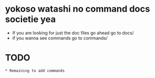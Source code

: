 # yokoso watashi no command docs societie yea

- If you are looking for just the doc files go ahead go to docs/
- if you wanna see commands go to commands/

# TODO 
    * Remaining to add commands 